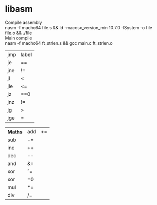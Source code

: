 # libasm

Compile assembly <br>
nasm -f macho64 file.s && ld -macosx_version_min 10.7.0 -lSystem -o file file.o && ./file <br>
Main compile <br>
nasm -f macho64 ft_strlen.s && gcc main.c ft_strlen.o <br>
<table>
  <tr>
    <td>jmp</td><td>label</td>
  </tr>
  <tr>
    <td>je</td><td>==</td>
  </tr>
  <tr>
    <td>jne</td><td>!=</td>
  </tr>
  <tr>
    <td>jl</td><td><</td>
  </tr>
  <tr>
    <td>jle</td><td><=</td>
  </tr>
  <tr>
    <td>jz</td><td>==0</td>
  </tr>
  <tr>
    <td>jnz</td><td>!=</td>
  </tr>
  <tr>
    <td>jg</td><td>></td>
  </tr>
  <tr>
    <td>jge</td><td>=</td>
  </tr>
</table>

<table>
  <tr>
    <th rowspan="2">Maths</td>
  </tr>
  <tr>
    <td>add</td><td>+=</td>
  </tr>
  <tr>
    <td>sub</td><td>-=</td>
  </tr>
  <tr>
    <td>inc</td><td>++</td>
  </tr>
  <tr>
    <td>dec</td><td>--</td>
  </tr>
  <tr>
    <td>and</td><td>&=</td>
  </tr>
  <tr>
    <td>xor</td><td>ˆ=</td>
  </tr>
  <tr>
    <td>xor</td><td>=0</td>
  </tr>
  <tr>
    <td>mul</td><td>*=</td>
  </tr>
  <tr>
    <td>div</td><td>/=</td>
  </tr>
</table>

